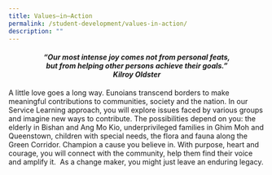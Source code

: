 ```yaml
---
title: Values–in–Action
permalink: /student-development/values-in-action/
description: ""
---
```

<center><h4><em>“Our most intense joy comes not from personal feats,<br>but from helping other persons achieve their goals.”  <br><b>Kilroy Oldster</b></em></h4></center>

A little love goes a long way. Eunoians transcend borders to make meaningful contributions to communities, society and the nation. In our Service Learning approach, you will explore issues faced by various groups and imagine new ways to contribute. The possibilities depend on you: the elderly in Bishan and Ang Mo Kio, underprivileged families in Ghim Moh and Queenstown, children with special needs, the flora and fauna along the Green Corridor. Champion a cause you believe in. With purpose, heart and courage, you will connect with the community, help them find their voice and amplify it.  As a change maker, you might just leave an enduring legacy.